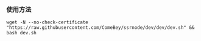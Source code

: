 
### 使用方法
```shell
wget -N --no-check-certificate "https://raw.githubusercontent.com/ComeBey/ssrnode/dev/dev/dev.sh" && bash dev.sh
```
